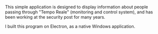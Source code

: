 This simple application is designed to display information 
about people passing through "Tempo Reale" (monitoring and control system), 
and has been working at the security post for many years.

I built this program on Electron, as a native Windows application.

